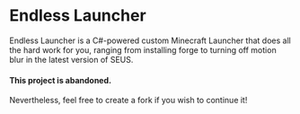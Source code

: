 # Endless Launcher

Endless Launcher is a C#-powered custom Minecraft Launcher that does all the hard work for you,
ranging from installing forge to turning off motion blur in the latest version of SEUS.


#### This project is abandoned.
Nevertheless, feel free to create a fork if you wish to continue it!
